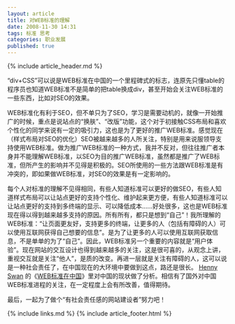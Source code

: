 ```yaml
---
layout: article
title: 对WEB标准的理解
date: 2008-11-30 14:31
tags: 标准 思考
categories: 职业发展
published: true
---
```


{% include  article_header.md %}

“div+CSS”可以说是WEB标准在中国的一个里程碑式的标志，连原先只懂table的程序员也知道WEB标准不是简单的把table换成div，甚至开始会关注WEB标准的一些东西，比如对SEO的效果。

WEB标准化有利于SEO，但不单只为了SEO，学习是需要动机的，就像一开始推广的时候，重点是说站点的“换肤”、“改版”功能，这个对于初接触CSS布局和喜欢个性化的同学来说有一定的吸引力，这也是为了更好的推广WEB标准。感觉现在（样式布局对SEO的优化）SEO被越来越多的人所关注，特别是用来说服领导支持使用WEB标准。做为推广WEB标准的一种方式，我并不反对，但往往推广者本身并不能理解WEB标准，以SEO为目的推广WEB标准，虽然都是推广了WEB标准，但所产生的影响并不见得是积极的。SEO所使用的一些方法跟WEB标准是有冲突的，即如果做WEB标准，对SEO的效果是有一定影响的。

每个人对标准的理解不见得相同，有些人知道标准可以更好的做SEO，有些人知道样式布局可以让站点更好的支持个性化、维护起来更方便，有些人知道标准可以让站点更好的支持到多终端的显示、可以降低成本……好处很多，这也是WEB标准现在得以得到越来越多支持的原因。所有所有，都只是想到“自己”！我所理解的WEB标准：“让页面更友好，支持更多的终端，让更多的人（包括有障碍的人）可以使用互联网获得自己想要的信息”。是为了让更多的人可以使用互联网获取信息，不是单单的为了“自己”。因此，WEB标准另一个重要的内容就是“用户体验”。现在网站的交互设计也得到越来越多的关注，这是很可喜的，从观念上讲，重视交互就是关注“他人”，是质的改变。再进一层就是关注有障碍的人，这可以说是一种社会责任了，在中国现在的大环境中要做到这点，路还是很长。 [Henny Swan](http://www.webstandards.org/about/members/Henny%20Swan) 的《[WEB标准在中国](http://www.webstandards.org/2008/11/24/web-standards-in-china/)》里对中国的现状做了分析。相信有了国外对中国WEB标准进程的关注，在一定程度上会有所改善，值得期待。

最后，一起为了做个“有社会责任感的网站建设者”努力吧！

{% include links.md %}
{% include article_footer.html %}
